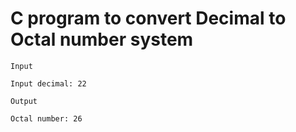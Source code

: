 # C program to convert Decimal to Octal number system

```
Input

Input decimal: 22

Output

Octal number: 26
```

